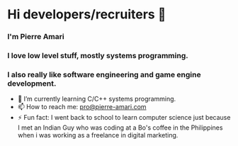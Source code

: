 # Hi developers/recruiters 👋

### I'm Pierre Amari
### I love low level stuff, mostly systems programming.
### I also really like software engineering and game engine development.


- 👯 I’m currently learning C/C++ systems programming.
- 📫 How to reach me: pro@pierre-amari.com
- ⚡ Fun fact: I went back to school to learn computer science just because I met an Indian Guy who was coding at a Bo's coffee in the Philippines when i was working as a freelance in digital marketing.

